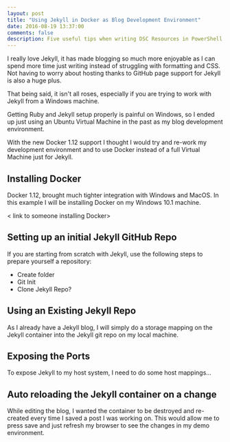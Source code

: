 ```yaml
---
layout: post
title: "Using Jekyll in Docker as Blog Development Environment"
date: 2016-08-19 13:37:00
comments: false
description: Five useful tips when writing DSC Resources in PowerShell 5. Covers folder structure, IntelliSense, verifying resources, testing using Pester and more.
---
```


I really love Jekyll, it has made blogging so much more enjoyable as I can spend more time just writing instead of struggling with formatting and CSS. Not having to worry about hosting thanks to GitHub page support for Jekyll is also a huge plus.

That being said, it isn't all roses, especially if you are trying to work with Jekyll from a Windows machine.

Getting Ruby and Jekyll setup properly is painful on Windows, so I ended up just using an Ubuntu Virtual Machine in the past as my blog development environment.

With the new Docker 1.12 support I thought I would try and re-work my development environment and to use Docker instead of a full Virtual Machine just for Jekyll.

## Installing Docker

Docker 1.12, brought much tighter integration with Windows and MacOS. In this example I will be installing Docker on my Windows 10.1 machine.

< link to someone installing Docker>

## Setting up an initial Jekyll GitHub Repo

If you are starting from scratch with Jekyll, use the following steps to prepare yourself a repository:

* Create folder
* Git Init
* Clone Jekyll Repo?


## Using an Existing Jekyll Repo

As I already have a Jekyll blog, I will simply do a storage mapping on the Jekyll container into the Jekyll git repo on my local machine.

## Exposing the Ports

To expose Jekyll to my host system, I need to do some host mappings...

## Auto reloading the Jekyll container on a change

While editing the blog, I wanted the container to be destroyed and re-created every time I saved a post I was working on. This would allow me to press save and just refresh my browser to see the changes in my demo environment.
